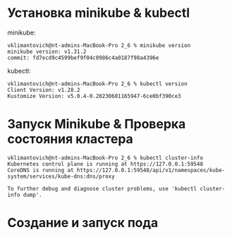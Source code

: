 # Установка minikube & kubectl
minikube:  
```
vklimantovich@nt-admins-MacBook-Pro 2_6 % minikube version
minikube version: v1.31.2
commit: fd7ecd9c4599bef9f04c0986c4a0187f98a4396e
```
kubectl:  
```
vklimantovich@nt-admins-MacBook-Pro 2_6 % kubectl version
Client Version: v1.28.2
Kustomize Version: v5.0.4-0.20230601165947-6ce0bf390ce3
```

# Запуск Minikube & Проверка состояния кластера
```
vklimantovich@nt-admins-MacBook-Pro 2_6 % kubectl cluster-info
Kubernetes control plane is running at https://127.0.0.1:59548
CoreDNS is running at https://127.0.0.1:59548/api/v1/namespaces/kube-system/services/kube-dns:dns/proxy

To further debug and diagnose cluster problems, use 'kubectl cluster-info dump'.
```

# Создание и запуск пода

